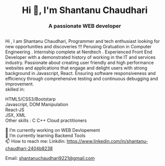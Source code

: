 <h1 align="center">Hi 👋, I'm Shantanu Chaudhari</h1>
<h3 align="center">A passionate WEB developer</h3>

<img src="C:\Users\shant\Desktop\INTERN OFFFLINE\Spring Animation\programmer.gif" alt="">

Hi , I am Shantanu Chaudhari,
Programmer and tech enthusiast looking for new opportunities and discoveries !!! Perusing Gratuation in Computer Engineering . Internship complete at Nerdtech . Experienced Front End Developer with a demonstrated history of working in the IT and services industry. Passionate about creating user friendly and high performance websites and applications that engage and delight users with strong background in Javascript, React. Ensuring software responsiveness and efficiency through comprehensive testing and continuous debugging and improvement. 
<br/>
skilled in:

HTML5/CSS3/Bootstarp 
<br/>
Javascript, DOM Manipulation
<br/>
React-JS
<br/>
JSX, XML 
<br/>
Other skills :
C
C++
Cloud practitioners
<br/>

🔭 I’m currently working on WEB Devlopement
<br/>
🌱 I’m currently learning Backend Tools
<br/>
📫 How to reach me:
Linkdin: https://www.linkedin.com/in/shantanu-chaudhari-2404b8238
<br/>

Email: shantanuchaudhari9221@gmail.com
